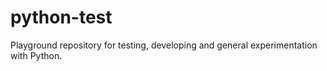 # python-test
Playground repository for testing, developing and general experimentation with Python.

